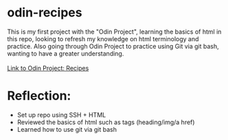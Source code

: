 # odin-recipes

This is my first project with the "Odin Project", learning the basics of html in this repo, looking to refresh my knowledge on html terminology and practice. Also going through Odin Project to practice using Git via git bash, wanting to have a greater understanding.
<br>
<br>
<a href="https://www.theodinproject.com/lessons/foundations-recipes">Link to Odin Project: Recipes</a>
<br>
# Reflection:
<ul>
  <li>Set up repo using SSH + HTML</li>
  <li>Reviewed the basics of html such as tags (heading/img/a href)</li>
  <li>Learned how to use git via git bash</li>
</ul>

